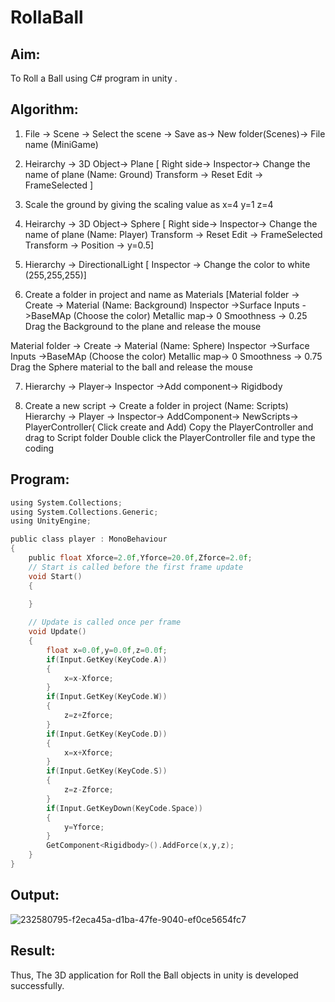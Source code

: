 # RollaBall

## Aim:
To Roll a Ball using C# program in unity .
## Algorithm:

1. File -> Scene -> Select the scene -> Save as-> New folder(Scenes)-> File name (MiniGame)

2. Heirarchy -> 3D Object-> Plane 
[ Right side-> Inspector-> Change the name of plane (Name: Ground)
Transform -> Reset
Edit -> FrameSelected ]

3. Scale the ground by giving the scaling value as x=4 y=1 z=4

4. Heirarchy -> 3D Object-> Sphere
[ Right side-> Inspector-> Change the name of plane (Name: Player)
Transform -> Reset
Edit -> FrameSelected 
Transform -> Position -> y=0.5]

5. Hierarchy -> DirectionalLight
[ Inspector -> Change the color to white (255,255,255)]

6. Create a folder in project and name as Materials
[Material folder -> Create -> Material (Name: Background)
Inspector ->Surface Inputs ->BaseMAp (Choose the color)
Metallic map-> 0
Smoothness -> 0.25
Drag the Background to the plane and release the mouse

Material folder -> Create -> Material (Name: Sphere)
Inspector ->Surface Inputs ->BaseMAp (Choose the color)
Metallic map-> 0
Smoothness -> 0.75
Drag the Sphere material to the ball and release the mouse

 7. Hierarchy -> Player-> Inspector ->Add component-> Rigidbody

8. Create a new script -> Create a folder in project (Name: Scripts)
Hierarchy -> Player -> Inspector-> AddComponent-> NewScripts-> PlayerController( Click create and Add)
Copy the PlayerController and drag to Script folder
Double click the PlayerController file and type the coding

## Program:
```c
using System.Collections;
using System.Collections.Generic;
using UnityEngine;

public class player : MonoBehaviour
{
    public float Xforce=2.0f,Yforce=20.0f,Zforce=2.0f;
    // Start is called before the first frame update
    void Start()
    {
        
    }

    // Update is called once per frame
    void Update()
    {
        float x=0.0f,y=0.0f,z=0.0f;
        if(Input.GetKey(KeyCode.A))
        {
            x=x-Xforce;
        }
        if(Input.GetKey(KeyCode.W))
        {
            z=z+Zforce;
        }
        if(Input.GetKey(KeyCode.D))
        {
            x=x+Xforce;
        }
        if(Input.GetKey(KeyCode.S))
        {
            z=z-Zforce;
        }
        if(Input.GetKeyDown(KeyCode.Space))
        {
            y=Yforce;
        }
        GetComponent<Rigidbody>().AddForce(x,y,z);
    }
}
```

## Output:
![232580795-f2eca45a-d1ba-47fe-9040-ef0ce5654fc7](https://github.com/shankar-saradha/RollaBall/assets/93978702/4dfe6ce1-f3c8-48ec-bac2-6e004290ed14)

## Result:
Thus, The 3D application for Roll the Ball objects in unity is developed successfully.

